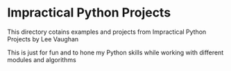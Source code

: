 # Impractical Python Projects

This directory cotains examples and projects from Impractical Python Projects by Lee Vaughan


This is just for fun and to hone my Python skills while working with different modules and algorithms